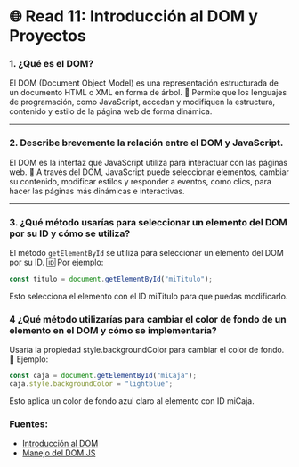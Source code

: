 # 🌐 Read 11: Introducción al DOM y Proyectos

### 1. ¿Qué es el DOM?  
El DOM (Document Object Model) es una representación estructurada de un documento HTML o XML en forma de árbol. 🌳 Permite que los lenguajes de programación, como JavaScript, accedan y modifiquen la estructura, contenido y estilo de la página web de forma dinámica.  

---

### 2. Describe brevemente la relación entre el DOM y JavaScript.  
El DOM es la interfaz que JavaScript utiliza para interactuar con las páginas web. 🔗 A través del DOM, JavaScript puede seleccionar elementos, cambiar su contenido, modificar estilos y responder a eventos, como clics, para hacer las páginas más dinámicas e interactivas.  

---

### 3. ¿Qué método usarías para seleccionar un elemento del DOM por su ID y cómo se utiliza?  
El método `getElementById` se utiliza para seleccionar un elemento del DOM por su ID. 🆔 Por ejemplo:  
```javascript
const titulo = document.getElementById("miTitulo");
```
Esto selecciona el elemento con el ID miTitulo para que puedas modificarlo.

### 4 ¿Qué método utilizarías para cambiar el color de fondo de un elemento en el DOM y cómo se implementaría?
Usaría la propiedad style.backgroundColor para cambiar el color de fondo. 🎨 Ejemplo:
```javascript
const caja = document.getElementById("miCaja");
caja.style.backgroundColor = "lightblue";
```
Esto aplica un color de fondo azul claro al elemento con ID miCaja.

### Fuentes:
- [Introducción al DOM](https://developer.mozilla.org/es/docs/Web/API/Document_Object_Model/Introduction)
- [Manejo del DOM JS](https://www.freecodecamp.org/espanol/news/el-dom-de-javascript-un-tutorial-practico/)